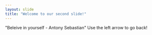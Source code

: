 ```yaml
---
layout: slide
title: "Welcome to our second slide!"
---
```

"Beleive in yourself - Antony Sebastian"
Use the left arrow to go back!
